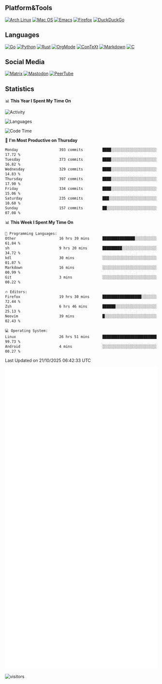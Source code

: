 ## Platform&Tools

[![Arch Linux](https://img.shields.io/badge/ArchLinux-1793D1?logo=arch-linux&logoColor=fff&style=flat-square)](https://archlinux.org/)
[![Mac OS](https://img.shields.io/badge/MacOS-000000?style=flat-square&logo=macos&logoColor=F0F0F0)](https://www.apple.com/macos/)
[![Emacs](https://img.shields.io/badge/Emacs-%237F5AB6.svg?&style=flat-square&logo=gnu-emacs&logoColor=white)](https://www.gnu.org/software/emacs/)
[![Firefox](https://img.shields.io/badge/Firefox-FF7139?style=flat-square&logo=Firefox-Browser&logoColor=white)](https://firefox.com/)
[![DuckDuckGo](https://img.shields.io/badge/DuckDuckGo-DE5833?style=flat-square&logo=DuckDuckGo&logoColor=white)](https://duckduckgo.com/)

## Languages

[![Go](https://img.shields.io/badge/Golang-%2300ADD8.svg?style=flat-square&logo=go&logoColor=white)](https://golang.org/)
[![Python](https://img.shields.io/badge/Python-3670A0?style=flat-square&logo=python&logoColor=ffdd54)](https://www.python.org/)
[![Rust](https://img.shields.io/badge/Rust-%23000000.svg?style=flat-square&logo=rust&logoColor=white)](https://www.rust-lang.org/)
[![OrgMode](https://img.shields.io/badge/OrgMode-%23000000.svg?style=flat-square&logo=org&logoColor=white)](https://orgmode.org/)
[![ConTeXt](https://img.shields.io/badge/ConTeXt-%23008080.svg?style=flat-square&logo=latex&logoColor=white)](https://contextgarden.net/)
[![Markdown](https://img.shields.io/badge/MarkDown-%23000000.svg?style=flat-square&logo=markdown&logoColor=white)](https://daringfireball.net/projects/markdown/)
[![C](https://img.shields.io/badge/C-%2300599C.svg?style=flat-square&logo=c&logoColor=white)](https://www.iso.org/standard/74528.html)

## Social Media
<!--[![Telegram](https://img.shields.io/badge/SteamedFish-2CA5E0?style=social&logo=telegram&logoColor=white)](https://t.me/SteamedFish)-->

[![Matrix](https://img.shields.io/badge/SteamedFish-2CA5E0?style=social&logo=matrix&logoColor=black)](https://matrix.to/#/@i:steamedfish.org)
[![Mastodon](https://img.shields.io/mastodon/follow/109596467238113271?domain=https%3A%2F%2Fmastodon.steamedfish.org%2F&style=social)](https://steamedfish.org/@SteamedFish)
[![PeerTube](https://img.shields.io/badge/PeerTube-23000000.svg?logo=peertube&style=social)](https://peertube.steamedfish.org/)

## Statistics


📊 **This Year I Spent My Time On** 

![Activity](https://wakatime.com/share/@SteamedFish/7529f30a-f1b7-40a4-8d09-e6d855cb7a13.png)

![Languages](https://wakatime.com/share/@SteamedFish/1c5e5366-0e9e-40d8-ac85-d630f61b69c6.svg)

<!--START_SECTION:waka-->
![Code Time](http://img.shields.io/badge/Code%20Time-5%2C092%20hrs%2013%20mins-blue)

📅 **I'm Most Productive on Thursday** 

```text
Monday                   393 commits         ████░░░░░░░░░░░░░░░░░░░░░   17.72 % 
Tuesday                  373 commits         ████░░░░░░░░░░░░░░░░░░░░░   16.82 % 
Wednesday                329 commits         ████░░░░░░░░░░░░░░░░░░░░░   14.83 % 
Thursday                 397 commits         ████░░░░░░░░░░░░░░░░░░░░░   17.90 % 
Friday                   334 commits         ████░░░░░░░░░░░░░░░░░░░░░   15.06 % 
Saturday                 235 commits         ███░░░░░░░░░░░░░░░░░░░░░░   10.60 % 
Sunday                   157 commits         ██░░░░░░░░░░░░░░░░░░░░░░░   07.08 % 
```


📊 **This Week I Spent My Time On** 

```text
💬 Programming Languages: 
Other                    16 hrs 39 mins      ███████████████░░░░░░░░░░   61.84 % 
sh                       9 hrs 20 mins       █████████░░░░░░░░░░░░░░░░   34.72 % 
kdl                      30 mins             ░░░░░░░░░░░░░░░░░░░░░░░░░   01.87 % 
Markdown                 16 mins             ░░░░░░░░░░░░░░░░░░░░░░░░░   00.99 % 
Git                      3 mins              ░░░░░░░░░░░░░░░░░░░░░░░░░   00.22 % 

🔥 Editors: 
Firefox                  19 hrs 30 mins      ██████████████████░░░░░░░   72.44 % 
Zsh                      6 hrs 46 mins       ██████░░░░░░░░░░░░░░░░░░░   25.13 % 
Neovim                   39 mins             █░░░░░░░░░░░░░░░░░░░░░░░░   02.43 % 

💻 Operating System: 
Linux                    26 hrs 51 mins      █████████████████████████   99.73 % 
Android                  4 mins              ░░░░░░░░░░░░░░░░░░░░░░░░░   00.27 % 
```


 Last Updated on 21/10/2025 06:42:33 UTC
<!--END_SECTION:waka-->


![Metrics](https://github.com/SteamedFish/SteamedFish/blob/master/github-metrics.svg)


![visitors](https://visitor-badge.laobi.icu/badge?page_id=SteamedFish.SteamedFish)
